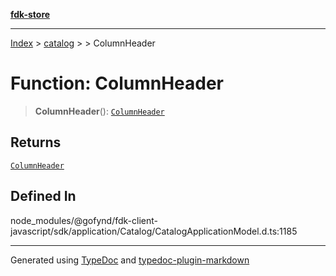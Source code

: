 [**fdk-store**](../../../README.md)
***

[Index](../../../API.md) > [catalog](../../README.md) > [<internal>](../README.md) > ColumnHeader

# Function: ColumnHeader

> **ColumnHeader**(): [`ColumnHeader`](../type-aliases/type-alias.ColumnHeader.md)

## Returns

[`ColumnHeader`](../type-aliases/type-alias.ColumnHeader.md)

## Defined In

node\_modules/@gofynd/fdk-client-javascript/sdk/application/Catalog/CatalogApplicationModel.d.ts:1185

***
Generated using [TypeDoc](https://typedoc.org/) and [typedoc-plugin-markdown](https://www.npmjs.com/package/typedoc-plugin-markdown)

